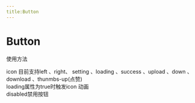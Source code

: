 ```yaml
---
title:Button
---
```

# Button

使用方法

<ClientOnly>
<button-demos></button-demos>
</ClientOnly>
icon 目前支持left 、right、 setting 、loading 、success 、upload 、down 、download 、thunmbs-up(点赞)<br>
loading属性为true时触发icon 动画<br>
disabled禁用按钮